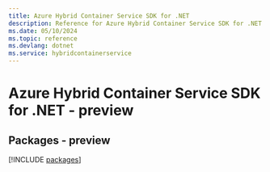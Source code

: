 ```yaml
---
title: Azure Hybrid Container Service SDK for .NET
description: Reference for Azure Hybrid Container Service SDK for .NET
ms.date: 05/10/2024
ms.topic: reference
ms.devlang: dotnet
ms.service: hybridcontainerservice
---
```

# Azure Hybrid Container Service SDK for .NET - preview
## Packages - preview
[!INCLUDE [packages](hybrid-container-service-index.md)]